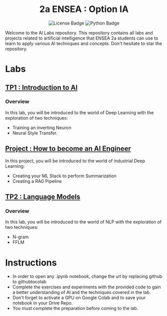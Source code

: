 <h1   align="center">
2a ENSEA : Option IA 
</h1>

<div id="badges" align="center">
  <img src="https://img.shields.io/github/license/thad75/OptionAI"  alt="License Badge"/>
  <img src="https://img.shields.io/github/languages/top/thad75/OptionAI" alt="Python Badge"/>
</div> 


Welcome to the AI Labs repository. This repository contains all labs and projects related to artificial intelligence that ENSEA 2a students can use to learn to apply various AI techniques and concepts. Don't hesitate to star the repository.

# Labs

## [TP1 : Introduction to AI ](TP1)

### Overview

In this lab, you will be introduced to the world of Deep Learning with the exploration of two techniques: 
  - Training an inverting Neuron 
  - Neural Style Transfer. 
  
## [Project : How to become an AI Engineer ](Project)

In this project, you will be introduced to the world of industrial Deep Learning:
  - Creating your ML Stack to perform Summarization
  - Creating a RAG Pipeline


## [TP2 : Language Models ](TP2)

### Overview

In this lab, you will be introduced to the world of NLP with the exploration of two techniques: 
  - N-gram
  - FFLM 


# Instructions

- In order to open any .ipynb notebook, change the url by replacing github to githubtocolab
- Complete the exercises and experiments with the provided code to gain a better understanding of AI and the techniques covered in the lab.
- Don't forget to activate a GPU on Google Colab and  to save your notebook in your Drive Repo.
- You must complete the preparation before coming to the lab.
